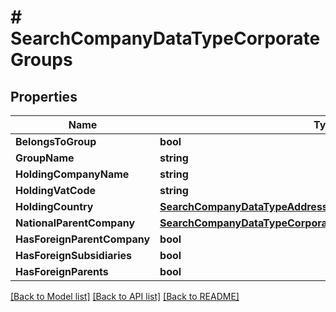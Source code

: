 # # SearchCompanyDataTypeCorporateGroups


## Properties 


Name | Type | Description | Notes
------------ | ------------- | ------------- | -------------
**BelongsToGroup**| **bool** |   | [optional]
**GroupName**| **string** |   | [optional]
**HoldingCompanyName**| **string** |   | [optional]
**HoldingVatCode**| **string** |   | [optional]
**HoldingCountry**| [**SearchCompanyDataTypeAddressCountry**](SearchCompanyDataTypeAddressCountry.md) |   | [optional]
**NationalParentCompany**| [**SearchCompanyDataTypeCorporateGroupsNationalParentCompany**](SearchCompanyDataTypeCorporateGroupsNationalParentCompany.md) |   | [optional]
**HasForeignParentCompany**| **bool** |   | [optional]
**HasForeignSubsidiaries**| **bool** |   | [optional]
**HasForeignParents**| **bool** |   | [optional]


[[Back to Model list]](../../README.md#models) [[Back to API list]](../../README.md#endpoints) [[Back to README]](../../README.md)

